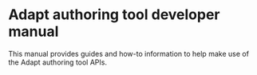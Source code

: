 # Adapt authoring tool developer manual
This manual provides guides and how-to information to help make use of the Adapt authoring tool APIs.
